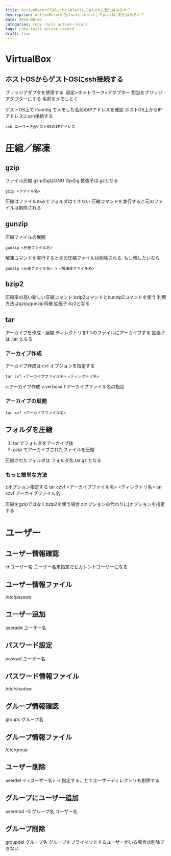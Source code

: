 ```yaml
---
title: ActiveRecordでpluckとselectしてpluckに変化はあるか？
description: ActiveRecordでpluckとselectしてpluckに変化はあるか？
date: 2019-08-05
categories: ruby rails active-record
tags: ruby rails active-record
draft: true
---
```


# VirtualBox

## ホストOSからゲストOSにssh接続する
ブリッジアダプタを使用する.
設定>ネットワーク>アダプター
割当をブリッジアダプターにする
名前をメモしとく

ゲストOS上で ifconfig でメモした名前のIPアドレスを確認
ホストOS上からIPアドレスにssh接続する
```
ssh ユーザー名@ゲストOSのIPアドレス
```

# 圧縮／解凍

## gzip
ファイル圧縮
gzipのgはGNU Zipのg
拡張子は.gzとなる
```
gzip <ファイル名>
```
圧縮はファイルのみでフォルダはできない
圧縮コマンドを実行すると元のファイルは削除される

## gunzip
圧縮ファイルの展開
```
gunzip <圧縮ファイル名>
```
解凍コマンドを実行すると元の圧縮ファイルは削除される.
もし残したいなら
```
gunzip <圧縮ファイル名> > <解凍後ファイル名>
```

## bzip2
圧縮率の高い新しい圧縮コマンド
bzip2コマンドとbunzip2コマンドを使う
利用方法はgzip/gunzip同様
拡張子.bz2となる

## tar
アーカイブを作成・展開
ディレクトリを1つのファイルにアーカイブする
拡張子は .tar となる
### アーカイブ作成
アーカイブ作成は cvf オプションを指定する
```
tar cvf <アーカイブファイル名> <ディレクトリ名>
```

c:アーカイブ作成
v:verbose
f:アーカイブファイル名の指定

### アーカイブの展開
```
tar xvf <アーカイブファイル名>
```

## フォルダを圧縮
1. tar でフォルダをアーカイブ後
1. gzip でアーカイブされたファイルを圧縮

圧縮されたフォルダは フォルダ名.tar.gz となる

### もっと簡単な方法
zオプション指定する
tar czvf <アーカイブファイル名> <ディレクトリ名>
tar xzvf アーカイブファイル名

圧縮をgzipではなくbzip2を使う場合
zオプションの代わりにjオプションを指定する

# ユーザー
## ユーザー情報確認
id ユーザー名
ユーザー名未指定だとカレントユーザーになる
## ユーザー情報ファイル
/etc/passwd

## ユーザー追加
useradd ユーザー名
## パスワード設定
passwd ユーザー名
## パスワード情報ファイル
/etc/shadow

## グループ情報確認
groups グループ名

## グループ情報ファイル
/etc/group

## ユーザー削除
userdel -r <ユーザー名>
-r 指定することでユーザーディレクトリも削除する

## グループにユーザー追加
usermod -G グループ名 ユーザー名

## グループ削除
groupdel グループ名
グループをプライマリとするユーザーがいる場合は削除できない
